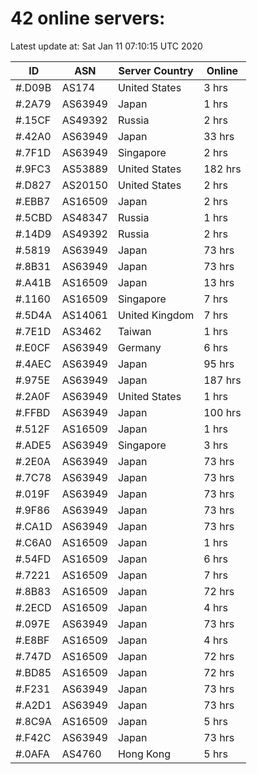 # 42 online servers:

Latest update at: Sat Jan 11 07:10:15 UTC 2020

| ID | ASN | Server Country | Online |
| -- | --- | -------------- | ------ |
| #.D09B | AS174 | United States | 3 hrs |
| #.2A79 | AS63949 | Japan | 1 hrs |
| #.15CF | AS49392 | Russia | 2 hrs |
| #.42A0 | AS63949 | Japan | 33 hrs |
| #.7F1D | AS63949 | Singapore | 2 hrs |
| #.9FC3 | AS53889 | United States | 182 hrs |
| #.D827 | AS20150 | United States | 2 hrs |
| #.EBB7 | AS16509 | Japan | 2 hrs |
| #.5CBD | AS48347 | Russia | 1 hrs |
| #.14D9 | AS49392 | Russia | 2 hrs |
| #.5819 | AS63949 | Japan | 73 hrs |
| #.8B31 | AS63949 | Japan | 73 hrs |
| #.A41B | AS16509 | Japan | 13 hrs |
| #.1160 | AS16509 | Singapore | 7 hrs |
| #.5D4A | AS14061 | United Kingdom | 7 hrs |
| #.7E1D | AS3462 | Taiwan | 1 hrs |
| #.E0CF | AS63949 | Germany | 6 hrs |
| #.4AEC | AS63949 | Japan | 95 hrs |
| #.975E | AS63949 | Japan | 187 hrs |
| #.2A0F | AS63949 | United States | 1 hrs |
| #.FFBD | AS63949 | Japan | 100 hrs |
| #.512F | AS16509 | Japan | 1 hrs |
| #.ADE5 | AS63949 | Singapore | 3 hrs |
| #.2E0A | AS63949 | Japan | 73 hrs |
| #.7C78 | AS63949 | Japan | 73 hrs |
| #.019F | AS63949 | Japan | 73 hrs |
| #.9F86 | AS63949 | Japan | 73 hrs |
| #.CA1D | AS63949 | Japan | 73 hrs |
| #.C6A0 | AS16509 | Japan | 1 hrs |
| #.54FD | AS16509 | Japan | 6 hrs |
| #.7221 | AS16509 | Japan | 7 hrs |
| #.8B83 | AS16509 | Japan | 72 hrs |
| #.2ECD | AS16509 | Japan | 4 hrs |
| #.097E | AS63949 | Japan | 73 hrs |
| #.E8BF | AS16509 | Japan | 4 hrs |
| #.747D | AS16509 | Japan | 72 hrs |
| #.BD85 | AS16509 | Japan | 72 hrs |
| #.F231 | AS63949 | Japan | 73 hrs |
| #.A2D1 | AS63949 | Japan | 73 hrs |
| #.8C9A | AS16509 | Japan | 5 hrs |
| #.F42C | AS63949 | Japan | 73 hrs |
| #.0AFA | AS4760 | Hong Kong | 5 hrs |

